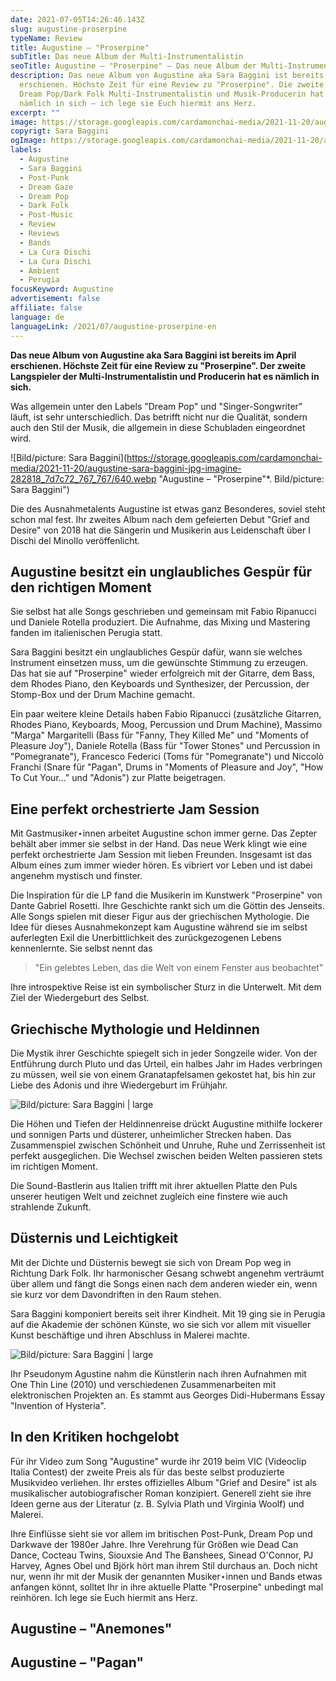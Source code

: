 ```yaml
---
date: 2021-07-05T14:26:46.143Z
slug: augustine-proserpine
typeName: Review
title: Augustine – "Proserpine"
subTitle: Das neue Album der Multi-Instrumentalistin
seoTitle: Augustine – "Proserpine" – Das neue Album der Multi-Instrumentalistin
description: Das neue Album von Augustine aka Sara Baggini ist bereits im April
  erschienen. Höchste Zeit für eine Review zu "Proserpine". Die zweite LP der
  Dream Pop/Dark Folk Multi-Instrumentalistin und Musik-Producerin hat es
  nämlich in sich – ich lege sie Euch hiermit ans Herz.
excerpt: ""
image: https://storage.googleapis.com/cardamonchai-media/2021-11-20/augustine-1-jpg-imagine-080808_2d2322_1024_768/640.webp
copyrigt: Sara Baggini
ogImage: https://storage.googleapis.com/cardamonchai-media/2021-11-20/augustine-fb-jpg-imagine-080808_261d1d_1200_628/640.webp
labels:
  - Augustine
  - Sara Baggini
  - Post-Punk
  - Dream Gaze
  - Dream Pop
  - Dark Folk
  - Post-Music
  - Review
  - Reviews
  - Bands
  - La Cura Dischi
  - La Cura Dischi
  - Ambient
  - Perugia
focusKeyword: Augustine
advertisement: false
affiliate: false
language: de
languageLink: /2021/07/augustine-proserpine-en
---
```


**Das neue Album von Augustine aka Sara Baggini ist bereits im April erschienen. Höchste Zeit für eine Review zu "Proserpine". Der zweite Langspieler der Multi-Instrumentalistin und Producerin hat es nämlich in sich.**

Was allgemein unter den Labels "Dream Pop" und "Singer-Songwriter" läuft, ist sehr unterschiedlich. Das betrifft nicht nur die Qualität, sondern auch den Stil der Musik, die allgemein in diese Schubladen eingeordnet wird.

![Bild/picture: Sara Baggini](https://storage.googleapis.com/cardamonchai-media/2021-11-20/augustine-sara-baggini-jpg-imagine-282818_7d7c72_767_767/640.webp "Augustine – "Proserpine"*. Bild/picture: Sara Baggini")

Die des Ausnahmetalents Augustine ist etwas ganz Besonderes, soviel steht schon mal fest. Ihr zweites Album nach dem gefeierten Debut "Grief and Desire" von 2018 hat die Sängerin und Musikerin aus Leidenschaft über I Dischi del Minollo veröffenlicht.

## Augustine besitzt ein unglaubliches Gespür für den richtigen Moment

Sie selbst hat alle Songs geschrieben und gemeinsam mit Fabio Ripanucci und Daniele Rotella produziert. Die Aufnahme, das Mixing und Mastering fanden im italienischen Perugia statt.

Sara Baggini besitzt ein unglaubliches Gespür dafür, wann sie welches Instrument einsetzen muss, um die gewünschte Stimmung zu erzeugen. Das hat sie auf "Proserpine" wieder erfolgreich mit der Gitarre, dem Bass, dem Rhodes Piano, den Keyboards und Synthesizer, der Percussion, der Stomp-Box und der Drum Machine gemacht.

Ein paar weitere kleine Details haben Fabio Ripanucci (zusätzliche Gitarren, Rhodes Piano, Keyboards, Moog, Percussion und Drum Machine), Massimo "Marga" Margaritelli (Bass für "Fanny, They Killed Me" und "Moments of Pleasure Joy"), Daniele Rotella (Bass für "Tower Stones" und Percussion in "Pomegranate"), Francesco Federici (Toms für "Pomegranate") und Niccolò Franchi (Snare für "Pagan", Drums in "Moments of Pleasure and Joy", "How To Cut Your..." und "Adonis") zur Platte beigetragen.

## Eine perfekt orchestrierte Jam Session

Mit Gastmusiker⋆innen arbeitet Augustine schon immer gerne. Das Zepter behält aber immer sie selbst in der Hand. Das neue Werk klingt wie eine perfekt orchestrierte Jam Session mit lieben Freunden. Insgesamt ist das Album eines zum immer wieder hören. Es vibriert vor Leben und ist dabei angenehm mystisch und finster.

Die Inspiration für die LP fand die Musikerin im Kunstwerk "Proserpine" von Dante Gabriel Rosetti. Ihre Geschichte rankt sich um die Göttin des Jenseits. Alle Songs spielen mit dieser Figur aus der griechischen Mythologie. Die Idee für dieses Ausnahmekonzept kam Augustine während sie im selbst auferlegten Exil die Unerbittlichkeit des zurückgezogenen Lebens kennenlernte. Sie selbst nennt das

> "Ein gelebtes Leben, das die Welt von einem Fenster aus beobachtet"

Ihre introspektive Reise ist ein symbolischer Sturz in die Unterwelt. Mit dem Ziel der Wiedergeburt des Selbst.

## Griechische Mythologie und Heldinnen

Die Mystik ihrer Geschichte spiegelt sich in jeder Songzeile wider. Von der Entführung durch Pluto und das Urteil, ein halbes Jahr im Hades verbringen zu müssen, weil sie von einem Granatapfelsamen gekostet hat, bis hin zur Liebe des Adonis und ihre Wiedergeburt im Frühjahr.

![Bild/picture: Sara Baggini | large](https://storage.googleapis.com/cardamonchai-media/2021-11-20/augustine-2-jpg-imagine-080808_1f1719_1024_768/640.webp "Bild/picture: Sara Baggini")

Die Höhen und Tiefen der Heldinnenreise drückt Augustine mithilfe lockerer und sonnigen Parts und düsterer, unheimlicher Strecken haben. Das Zusammenspiel zwischen Schönheit und Unruhe, Ruhe und Zerrissenheit ist perfekt ausgeglichen. Die Wechsel zwischen beiden Welten passieren stets im richtigen Moment.

Die Sound-Bastlerin aus Italien trifft mit ihrer aktuellen Platte den Puls unserer heutigen Welt und zeichnet zugleich eine finstere wie auch strahlende Zukunft.

## Düsternis und Leichtigkeit

Mit der Dichte und Düsternis bewegt sie sich von Dream Pop weg in Richtung Dark Folk. Ihr harmonischer Gesang schwebt angenehm verträumt über allem und fängt die Songs einen nach dem anderen wieder ein, wenn sie kurz vor dem Davondriften in den Raum stehen.

Sara Baggini komponiert bereits seit ihrer Kindheit. Mit 19 ging sie in Perugia auf die Akademie der schönen Künste, wo sie sich vor allem mit visueller Kunst beschäftige und ihren Abschluss in Malerei machte.

![Bild/picture: Sara Baggini | large](https://storage.googleapis.com/cardamonchai-media/2021-11-20/augustine-3-jpg-imagine-080808_2a2121_1024_768/640.webp "Bild/picture: Sara Baggini")

Ihr Pseudonym Agustine nahm die Künstlerin nach ihren Aufnahmen mit One Thin Line (2010) und verschiedenen Zusammenarbeiten mit elektronischen Projekten an. Es stammt aus Georges Didi-Hubermans Essay "Invention of Hysteria".

## In den Kritiken hochgelobt

Für ihr Video zum Song "Augustine" wurde ihr 2019  beim VIC (Videoclip Italia Contest) der zweite Preis als für das beste selbst produzierte Musikvideo verliehen. Ihr erstes offizielles Album "Grief and Desire" ist als musikalischer autobiografischer Roman konzipiert. Generell zieht sie ihre Ideen gerne aus der Literatur (z. B. Sylvia Plath und Virginia Woolf) und Malerei.

Ihre Einflüsse sieht sie vor allem im britischen Post-Punk, Dream Pop und Darkwave der 1980er Jahre. Ihre Verehrung für Größen wie Dead Can Dance, Cocteau Twins, Siouxsie And The Banshees, Sinead O'Connor, PJ Harvey, Agnes Obel und Björk hört man ihrem Stil durchaus an. Doch nicht nur, wenn ihr mit der Musik der genannten Musiker⋆innen und Bands etwas anfangen könnt, solltet Ihr in ihre aktuelle Platte "Proserpine" unbedingt mal reinhören. Ich lege sie Euch hiermit ans Herz.

## Augustine – "Anemones"

<YouTube id="vgnay8f7CVE" />

## Augustine – "Pagan"

<YouTube id="nZHOVO3VHtQ" />
